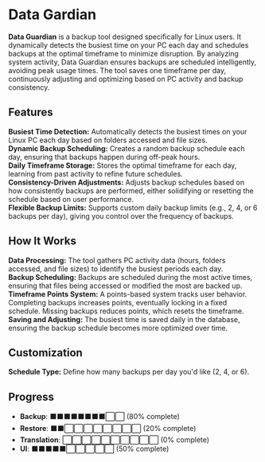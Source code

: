 # Data Gardian
**Data Guardian** is a backup tool designed specifically for Linux users. It dynamically detects the busiest time on your PC each day and schedules backups at the optimal timeframe to minimize disruption. By analyzing system activity, Data Guardian ensures backups are scheduled intelligently, avoiding peak usage times. The tool saves one timeframe per day, continuously adjusting and optimizing based on PC activity and backup consistency.

## Features
**Busiest Time Detection:** Automatically detects the busiest times on your Linux PC each day based on folders accessed and file sizes.  
**Dynamic Backup Scheduling:** Creates a random backup schedule each day, ensuring that backups happen during off-peak hours.  
**Daily Timeframe Storage:** Stores the optimal timeframe for each day, learning from past activity to refine future schedules.  
**Consistency-Driven Adjustments:** Adjusts backup schedules based on how consistently backups are performed, either solidifying or resetting the schedule based on user performance.  
**Flexible Backup Limits:** Supports custom daily backup limits (e.g., 2, 4, or 6 backups per day), giving you control over the frequency of backups.  

## How It Works
**Data Processing:** The tool gathers PC activity data (hours, folders accessed, and file sizes) to identify the busiest periods each day.  
**Backup Scheduling:** Backups are scheduled during the most active times, ensuring that files being accessed or modified the most are backed up.  
**Timeframe Points System:** A points-based system tracks user behavior. Completing backups increases points, eventually locking in a fixed schedule. Missing backups reduces points, which resets the timeframe.  
**Saving and Adjusting:** The busiest time is saved daily in the database, ensuring the backup schedule becomes more optimized over time.  

## Customization
**Schedule Type:** Define how many backups per day you'd like (2, 4, or 6).  

## Progress
- **Backup**: ⬛⬛⬛⬛⬛⬛⬛⬛⬜⬜ (80% complete)
- **Restore**: ⬛⬛⬜⬜⬜⬜⬜⬜⬜⬜ (20% complete)
- **Translation**: ⬜⬜⬜⬜⬜⬜⬜⬜⬜⬜ (0% complete)
- **UI**: ⬛⬛⬛⬛⬛⬜⬜⬜⬜⬜ (50% complete)

